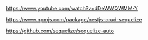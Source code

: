 https://www.youtube.com/watch?v=dDeWWQWMM-Y

https://www.npmjs.com/package/nestjs-crud-sequelize

https://github.com/sequelize/sequelize-auto
